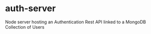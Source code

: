 # auth-server
Node server hosting an Authentication Rest API linked to a MongoDB Collection of Users
